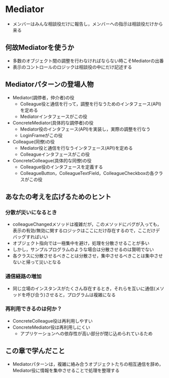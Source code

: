 # Mediator
* メンバーはみんな相談役だけに報告し，メンバーへの指示は相談役だけから来る

## 何故Mediatorを使うか
* 多数のオブジェクト間の調整を行わなければならない時こそMediatorの出番
* 表示のコントロールのロジックは相談役の中にだけ記述する

## Mediatorパターンの登場人物

* Mediator(調停者，仲介者)の役
    * Colleague役と通信を行って，調整を行なうためのインタフェース(API)を定める
    * Mediatorインタフェースがこの役
* ConcreteMediator(具体的な調停者)の役
    * Mediator役のインタフェース(API)を実装し，実際の調整を行なう
    * LoginFrameがこの役
* Colleague(同僚)の役
    * Mediator役と通信を行なうインタフェース(API)を定める
    * Colleagueインタフェースがこの役
* ConcreteColleague(具体的な同僚)の役
    * Colleague役のインタフェースを定義する
    * ColleagueButton，ColleagueTextField，ColleagueCheckboxの各クラスがこの役

## あなたの考えを広げるためのヒント

### 分散が災いになるとき
* colleagueChangedメソッドは複雑だが，このメソッドにバグが入っても，表示の有効/無効に関するロジックはここにだけ存在するので，ここだけデバッグすればいい
* オブジェクト指向では一極集中を避け，処理を分散させることが多い
* しかし，サンプルプログラムのような場合は分散させるのは賢明でない
* 各クラスに分散させるべきことは分散させ，集中させるべきことは集中させないと帰って災いとなる

### 通信経路の増加
* 同じ立場のインスタンスがたくさん存在するとき，それらを互いに通信(メソッドを呼び合う)させると，プログラムは複雑になる

### 再利用できるのは何か？
* ConcreteColleague役は再利用しやすい
* ConcreteMediator役は再利用しにくい
    * アプリケーションへの依存性が高い部分が閉じ込められているため

## この章で学んだこと
* Mediatorパターンは，複雑に絡み合うオブジェクトたちの相互通信を辞め，Mediator役に情報を集中させることで処理を整理する
